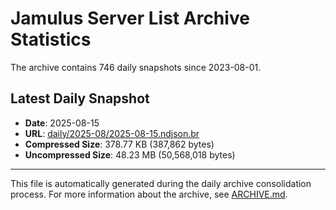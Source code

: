 # Jamulus Server List Archive Statistics

The archive contains 746 daily snapshots since 2023-08-01.

## Latest Daily Snapshot

- **Date**: 2025-08-15
- **URL**: [daily/2025-08/2025-08-15.ndjson.br](https://jamulus-archive.ap-south-1.linodeobjects.com/main/daily/2025-08/2025-08-15.ndjson.br)
- **Compressed Size**: 378.77 KB (387,862 bytes)
- **Uncompressed Size**: 48.23 MB (50,568,018 bytes)

---

This file is automatically generated during the daily archive consolidation process.
For more information about the archive, see [ARCHIVE.md](ARCHIVE.md).
